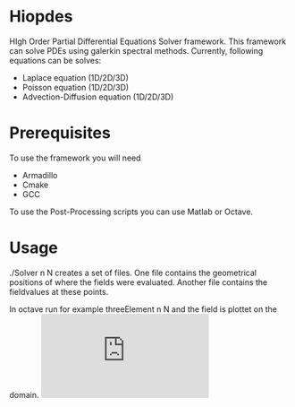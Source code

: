 # Hiopdes
HIgh Order Partial Differential Equations Solver framework.
This framework can solve PDEs using galerkin spectral methods.
Currently, following equations can be solves:
- Laplace equation (1D/2D/3D)
- Poisson equation (1D/2D/3D)
- Advection-Diffusion equation (1D/2D/3D)

# Prerequisites
To use the framework you will need
- Armadillo
- Cmake
- GCC

To use the Post-Processing scripts you can use Matlab or Octave.

# Usage
./Solver n N creates a set of files. One file contains the geometrical positions of where the fields were evaluated. Another file contains the fieldvalues at these points.

In octave run for example threeElement n N and the field is plottet on the domain.
![alt text](https://raw.githubusercontent.com/CBach94/Hiopdes/master/Data/AdvDiff.pdf)
